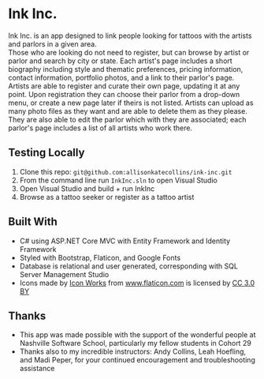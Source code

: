 # Ink Inc.
Ink Inc. is an app designed to link people looking for tattoos with the artists and parlors in a given area. <br/>
Those who are looking do not need to register, but can browse by artist or parlor and search by city or state. Each artist's page includes a short biography including style and thematic preferences, pricing information, contact information, portfolio photos, and a link to their parlor's page. <br/>
Artists are able to register and curate their own page, updating it at any point. Upon registration they can choose their parlor from a drop-down menu, or create a new page later if theirs is not listed. Artists can upload as many photo files as they want and are able to delete them as they please. They are also able to edit the parlor which with they are associated; each parlor's page includes a list of all artists who work there. 


## Testing Locally
1. Clone this repo: `git@github.com:allisonkatecollins/ink-inc.git`
2. From the command line run `InkInc.sln` to open Visual Studio
3. Open Visual Studio and build + run InkInc 
3. Browse as a tattoo seeker or register as a tattoo artist
 
## Built With
- C# using ASP.NET Core MVC with Entity Framework and Identity Framework
- Styled with Bootstrap, Flaticon, and Google Fonts
- Database is relational and user generated, corresponding with SQL Server Management Studio
- <div>Icons made by <a href="https://www.flaticon.com/authors/icon-works" title="Icon Works">Icon Works</a> from <a href="https://www.flaticon.com/" 			    title="Flaticon">www.flaticon.com</a> is licensed by <a href="http://creativecommons.org/licenses/by/3.0/" 			    title="Creative Commons BY 3.0" target="_blank">CC 3.0 BY</a></div>

## Thanks
- This app was made possible with the support of the wonderful people at Nashville Software School, particularly my fellow students in Cohort 29
- Thanks also to my incredible instructors: Andy Collins, Leah Hoefling, and Madi Peper, for your continued encouragement and troubleshooting assistance


